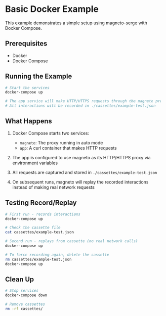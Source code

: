 # Basic Docker Example

This example demonstrates a simple setup using magneto-serge with Docker Compose.

## Prerequisites

- Docker
- Docker Compose

## Running the Example

```bash
# Start the services
docker-compose up

# The app service will make HTTP/HTTPS requests through the magneto proxy
# All interactions will be recorded in ./cassettes/example-test.json
```

## What Happens

1. Docker Compose starts two services:
   - `magneto`: The proxy running in auto mode
   - `app`: A curl container that makes HTTP requests

2. The app is configured to use magneto as its HTTP/HTTPS proxy via environment variables

3. All requests are captured and stored in `./cassettes/example-test.json`

4. On subsequent runs, magneto will replay the recorded interactions instead of making real network requests

## Testing Record/Replay

```bash
# First run - records interactions
docker-compose up

# Check the cassette file
cat cassettes/example-test.json

# Second run - replays from cassette (no real network calls)
docker-compose up

# To force recording again, delete the cassette
rm cassettes/example-test.json
docker-compose up
```

## Clean Up

```bash
# Stop services
docker-compose down

# Remove cassettes
rm -rf cassettes/
```
